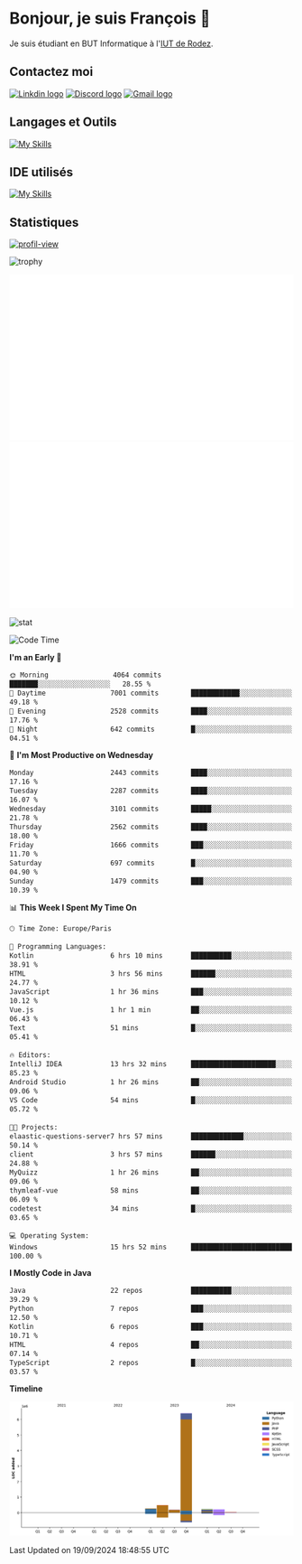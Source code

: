 # Bonjour, je suis François 👋

Je suis étudiant en BUT Informatique à l'[IUT de Rodez](https://iut-rodez.fr).

## Contactez moi

<p>
<a href="https://www.linkedin.com/in/fran%C3%A7ois-de-saint-palais-00985327a/" target="blank"><img src="https://img.shields.io/badge/LinkedIn-0077B5?style=for-the-badge&logo=linkedin&logoColor=white" alt="Linkdin logo"/></a>
<a href="https://discord.gg/francis389" target="blank"><img src="https://img.shields.io/badge/Discord-7289DA?style=for-the-badge&logo=discord&logoColor=white" alt="Discord logo" /></a>
<a href="mailto:francois-sp@gmx.fr" target="blank"><img src="https://img.shields.io/badge/Gmail-D14836?style=for-the-badge&logo=gmail&logoColor=white" alt="Gmail logo"/></a> 
</p>

## Langages et Outils

[![My Skills](https://skillicons.dev/icons?i=java,py,kotlin,spring,git,html,css,sass,svelte,vue,angular,react,bootstrap,ts,jquery,js,php,mysql,sqlite,grafana,linux,windows,figma,postman)](https://skillicons.dev)

## IDE utilisés

[![My Skills](https://skillicons.dev/icons?i=idea,phpstorm,pycharm,androidstudio,vscode,webstorm,eclipse)](https://skillicons.dev)

## Statistiques

[![profil-view](https://komarev.com/ghpvc/?username=francois389&label=Profile%20views&color=0e75b6&style=flat)](https://github.com/ryo-ma/github-profile-trophy)

![trophy](https://github-profile-trophy.vercel.app/?username=Francois389&theme=onedark&column=-1)

![top-lang](https://raw.githubusercontent.com/Francois389/github-stat/master/generated/languages.svg#gh-dark-mode-only)
![](https://raw.githubusercontent.com/Francois389/github-stat/master/generated/overview.svg#gh-dark-mode-only)

![stat](https://github-readme-stats.vercel.app/api?username=francois389&show_icons=true&locale=fr&theme=onedark)

<!--START_SECTION:waka-->
![Code Time](http://img.shields.io/badge/Code%20Time-334%20hrs%2019%20mins-blue)

**I'm an Early 🐤** 

```text
🌞 Morning                4064 commits        ███████░░░░░░░░░░░░░░░░░░   28.55 % 
🌆 Daytime                7001 commits        ████████████░░░░░░░░░░░░░   49.18 % 
🌃 Evening                2528 commits        ████░░░░░░░░░░░░░░░░░░░░░   17.76 % 
🌙 Night                  642 commits         █░░░░░░░░░░░░░░░░░░░░░░░░   04.51 % 
```
📅 **I'm Most Productive on Wednesday** 

```text
Monday                   2443 commits        ████░░░░░░░░░░░░░░░░░░░░░   17.16 % 
Tuesday                  2287 commits        ████░░░░░░░░░░░░░░░░░░░░░   16.07 % 
Wednesday                3101 commits        █████░░░░░░░░░░░░░░░░░░░░   21.78 % 
Thursday                 2562 commits        ████░░░░░░░░░░░░░░░░░░░░░   18.00 % 
Friday                   1666 commits        ███░░░░░░░░░░░░░░░░░░░░░░   11.70 % 
Saturday                 697 commits         █░░░░░░░░░░░░░░░░░░░░░░░░   04.90 % 
Sunday                   1479 commits        ███░░░░░░░░░░░░░░░░░░░░░░   10.39 % 
```


📊 **This Week I Spent My Time On** 

```text
🕑︎ Time Zone: Europe/Paris

💬 Programming Languages: 
Kotlin                   6 hrs 10 mins       ██████████░░░░░░░░░░░░░░░   38.91 % 
HTML                     3 hrs 56 mins       ██████░░░░░░░░░░░░░░░░░░░   24.77 % 
JavaScript               1 hr 36 mins        ███░░░░░░░░░░░░░░░░░░░░░░   10.12 % 
Vue.js                   1 hr 1 min          ██░░░░░░░░░░░░░░░░░░░░░░░   06.43 % 
Text                     51 mins             █░░░░░░░░░░░░░░░░░░░░░░░░   05.41 % 

🔥 Editors: 
IntelliJ IDEA            13 hrs 32 mins      █████████████████████░░░░   85.23 % 
Android Studio           1 hr 26 mins        ██░░░░░░░░░░░░░░░░░░░░░░░   09.06 % 
VS Code                  54 mins             █░░░░░░░░░░░░░░░░░░░░░░░░   05.72 % 

🐱‍💻 Projects: 
elaastic-questions-server7 hrs 57 mins       █████████████░░░░░░░░░░░░   50.14 % 
client                   3 hrs 57 mins       ██████░░░░░░░░░░░░░░░░░░░   24.88 % 
MyQuizz                  1 hr 26 mins        ██░░░░░░░░░░░░░░░░░░░░░░░   09.06 % 
thymleaf-vue             58 mins             ██░░░░░░░░░░░░░░░░░░░░░░░   06.09 % 
codetest                 34 mins             █░░░░░░░░░░░░░░░░░░░░░░░░   03.65 % 

💻 Operating System: 
Windows                  15 hrs 52 mins      █████████████████████████   100.00 % 
```

**I Mostly Code in Java** 

```text
Java                     22 repos            ██████████░░░░░░░░░░░░░░░   39.29 % 
Python                   7 repos             ███░░░░░░░░░░░░░░░░░░░░░░   12.50 % 
Kotlin                   6 repos             ███░░░░░░░░░░░░░░░░░░░░░░   10.71 % 
HTML                     4 repos             ██░░░░░░░░░░░░░░░░░░░░░░░   07.14 % 
TypeScript               2 repos             █░░░░░░░░░░░░░░░░░░░░░░░░   03.57 % 
```



**Timeline**

![Lines of Code chart](https://raw.githubusercontent.com/Francois389/Francois389/main/assets/bar_graph.png)


 Last Updated on 19/09/2024 18:48:55 UTC
<!--END_SECTION:waka-->
